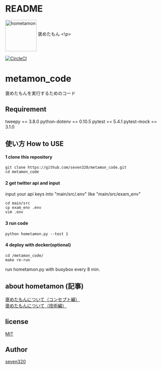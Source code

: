 # README
<p>
    <img alt="hometamon" 
    src = "https://user-images.githubusercontent.com/33506506/74358523-e9594980-4e04-11ea-8130-ee86a32fef74.jpg" 
    width = "100"
    align = "middle">
    褒めたもん
<\p>

[![CircleCI](https://circleci.com/gh/seven320/metamon_code.svg?style=svg)](https://circleci.com/gh/seven320/metamon_code)

# metamon_code
褒めたもんを実行するためのコード

## Requirement

tweepy == 3.8.0
python-dotenv == 0.10.5
pytest == 5.4.1
pytest-mock == 3.1.0

## 使い方 How to USE

#### 1 clone this repository
~~~
git clone https://github.com/seven320/metamon_code.git
cd metamon_code
~~~
#### 2 get twitter api and input 

input your api keys into "main/src/.env" like "main/src/exam_env"

~~~
cd main/src
cp exam_env .env
vim .env
~~~

#### 3 run code
~~~
python hometamon.py --test 1
~~~
#### 4 deploy with docker(optional)
~~~
cd /metamon_code/
make re-run
~~~
run hometamon.py with busybox every 8 min.

## about hometamon (記事)
[褒めたもんについて（コンセプト編）](https://denden-seven.hatenablog.com/entry/2019/01/09/131220)  
[褒めたもんについて（技術編）](https://denden-seven.hatenablog.com/entry/2019/01/09/130437)  

## license
[MIT](LICENSE)

## Author
[seven320](https://github.com/seven320)

